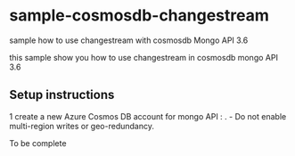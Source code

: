 # sample-cosmosdb-changestream
sample how to use changestream with cosmosdb Mongo API 3.6 

this sample show you how to use changestream in cosmosdb mongo API 3.6 


## Setup instructions

1  create a new Azure Cosmos DB account for mongo API : .
    - Do not enable multi-region writes or geo-redundancy. 
    
  To be complete 
